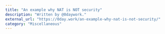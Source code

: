 ```yaml
---
title: "An example why NAT is NOT security"
description: "Written by @0daywork."
external_url: "https://0day.work/an-example-why-nat-is-not-security/"
category: "Miscellaneous"
---
```


